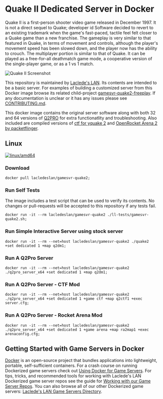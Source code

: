 # Quake II Dedicated Server in Docker

Quake II is a first-person shooter video game released in December 1997. It is not a direct sequel to Quake; developer id Software decided to revert to an existing trademark when the game's fast-paced, tactile feel felt closer to a Quake game than a new franchise. The gameplay is very similar to that featured in Quake, in terms of movement and controls, although the player's movement speed has been slowed down, and the player now has the ability to crouch. The multiplayer portion is similar to that of Quake. It can be played as a free-for-all deathmatch game mode, a cooperative version of the single-player game, or as a 1 vs 1 match.

![Quake II Screenshot](https://raw.githubusercontent.com/LacledesLAN/gamesvr-quake2/master/.misc/screenshot.png "Quake II Screenshot")

This repository is maintained by [Laclede's LAN](https://lacledeslan.com). Its contents are intended to be a basic server. For examples of building a customized server from this Docker image browse its related child-project [gamesvr-quake2-freeplay](https://github.com/LacledesLAN/gamesvr-quake2-freeplay). If any documentation is unclear or it has any issues please see [CONTRIBUTING.md](./CONTRIBUTING.md).

This docker image contains the original server software along with both 32 and 64 versions of [Q2PRO](https://github.com/skullernet/q2pro) for extra functionatlity and troubleshooting. Also included are compiled versions of [ctf for yquake 2](https://github.com/yquake2/ctf) and [OpenRocket Arena 2 by packetflinger](https://github.com/packetflinger/openra2).

## Linux

[![linux/amd64](https://github.com/LacledesLAN/gamesvr-quake2/actions/workflows/build-linux-image.yml/badge.svg?branch=master)](https://github.com/LacledesLAN/gamesvr-quake2/actions/workflows/build-linux-image.yml)

### Download

``` shell
docker pull lacledeslan/gamesvr-quake2;
```

### Run Self Tests

The image includes a test script that can be used to verify its contents. No changes or pull-requests will be accepted to this repository if any tests fail.

``` shell
docker run -it --rm lacledeslan/gamesvr-quake2 ./ll-tests/gamesvr-quake2.sh;
```

### Run Simple Interactive Server using stock server

``` shell
docker run -it --rm --net=host lacledeslan/gamesvr-quake2 ./quake2 +set dedicated 1 +map q2dm1;
```

### Run A Q2Pro Server

``` shell
docker run -it --rm --net=host lacledeslan/gamesvr-quake2 ./q2pro_server_x64 +set dedicated 1 +map q2dm1;
```

### Run A Q2Pro Server - CTF Mod

``` shell
docker run -it --rm --net=host lacledeslan/gamesvr-quake2 ./q2pro_server_x64 +set dedicated 1 +game ctf +map q2ctf1 +exec server.cfg;
```

### Run A Q2Pro Server - Rocket Arena Mod

``` shell
docker run -it --rm --net=host lacledeslan/gamesvr-quake2 ./q2pro_server_x64 +set dedicated 1 +game arena +map ra2map1 +exec arenaconfig.cfg;
```

## Getting Started with Game Servers in Docker

[Docker](https://docs.docker.com/) is an open-source project that bundles applications into lightweight, portable, self-sufficient containers. For a crash course on running Dockerized game servers check out [Using Docker for Game Servers](https://github.com/LacledesLAN/README.1ST/blob/master/GameServers/DockerAndGameServers.md). For tips, tricks, and recommended tools for working with Laclede's LAN Dockerized game server repos see the guide for [Working with our Game Server Repos](https://github.com/LacledesLAN/README.1ST/blob/master/GameServers/WorkingWithOurRepos.md). You can also browse all of our other Dockerized game servers: [Laclede's LAN Game Servers Directory](https://github.com/LacledesLAN/README.1ST/tree/master/GameServers).
